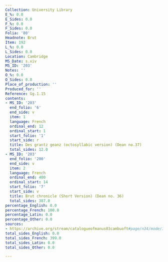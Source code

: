 ```yaml
---
Collection: University Library
E_%: 0.0
E_Sides: 0.0
F_%: 0.0
F_Sides: 0.0
Folia: '80'
Headnote: Brut
Item: 192
L_%: 0.0
L_Sides: 0.0
Location: Cambridge
MS_Date: s.xiv
MS_ID: '203'
Notes: ''
O_%: 0.0
O_Sides: 0.0
Place_of_production: ''
Produced_for: ''
Reference: Gg.1.15
contents:
- MS_ID: '203'
  end_folio: '6'
  end_side: v
  item: 1
  language: French
  ordinal_end: 12
  ordinal_start: 1
  start_folio: '1'
  start_side: r
  title: Des grantz geanz (octosyllabic version) (Dean no.37)
  total_sides: 12.0
- MS_ID: '203'
  end_folio: '200'
  end_side: v
  item: 2
  language: French
  ordinal_end: 400
  ordinal_start: 14
  start_folio: '7'
  start_side: v
  title: Brut chronicle (Short Version) (Dean no. 36)
  total_sides: 387.0
percentage_English: 0.0
percentage_French: 100.0
percentage_Latin: 0.0
percentage_Other: 0.0
sources:
- https://archive.org/stream/catalogueofmanus03cambuoft#page/n34/mode/1up
total_sides_English: 0.0
total_sides_French: 399.0
total_sides_Latin: 0.0
total_sides_Other: 0.0

---
```


